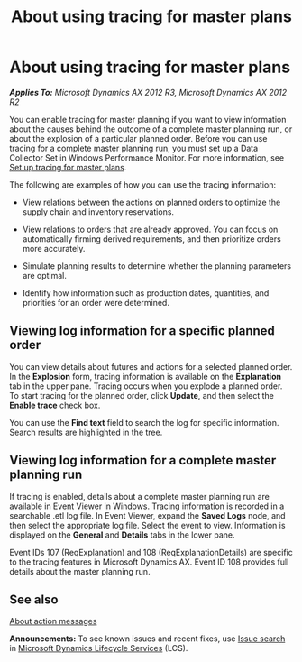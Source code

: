 ﻿---
title: About using tracing for master plans
TOCTitle: About using tracing for master plans
ms:assetid: e2858109-05cd-4818-b794-ec690165983a
ms:mtpsurl: https://technet.microsoft.com/en-us/library/JJ677369(v=AX.60)
ms:contentKeyID: 49384145
ms.date: 04/18/2014
mtps_version: v=AX.60
f1_keywords:
- log
- plan
- schedul
---

# About using tracing for master plans 


_**Applies To:** Microsoft Dynamics AX 2012 R3, Microsoft Dynamics AX 2012 R2_

You can enable tracing for master planning if you want to view information about the causes behind the outcome of a complete master planning run, or about the explosion of a particular planned order. Before you can use tracing for a complete master planning run, you must set up a Data Collector Set in Windows Performance Monitor. For more information, see [Set up tracing for master plans](set-up-tracing-for-master-plans.md).

The following are examples of how you can use the tracing information:

  - View relations between the actions on planned orders to optimize the supply chain and inventory reservations.

  - View relations to orders that are already approved. You can focus on automatically firming derived requirements, and then prioritize orders more accurately.

  - Simulate planning results to determine whether the planning parameters are optimal.

  - Identify how information such as production dates, quantities, and priorities for an order were determined.

## Viewing log information for a specific planned order

You can view details about futures and actions for a selected planned order. In the **Explosion** form, tracing information is available on the **Explanation** tab in the upper pane. Tracing occurs when you explode a planned order. To start tracing for the planned order, click **Update**, and then select the **Enable trace** check box.

You can use the **Find text** field to search the log for specific information. Search results are highlighted in the tree.

## Viewing log information for a complete master planning run

If tracing is enabled, details about a complete master planning run are available in Event Viewer in Windows. Tracing information is recorded in a searchable .etl log file. In Event Viewer, expand the **Saved Logs** node, and then select the appropriate log file. Select the event to view. Information is displayed on the **General** and **Details** tabs in the lower pane.

Event IDs 107 (ReqExplanation) and 108 (ReqExplanationDetails) are specific to the tracing features in Microsoft Dynamics AX. Event ID 108 provides full details about the master planning run.

## See also

[About action messages](about-action-messages.md)

  
**Announcements:** To see known issues and recent fixes, use [Issue search](http://go.microsoft.com/fwlink/?linkid=389258) in [Microsoft Dynamics Lifecycle Services](http://go.microsoft.com/fwlink/?linkid=306505) (LCS).

